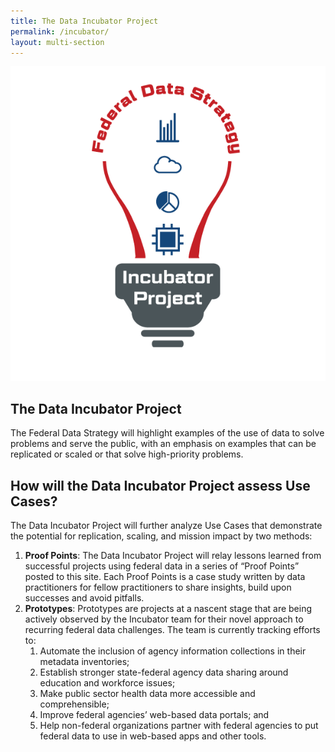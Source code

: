 ```yaml
---
title: The Data Incubator Project
permalink: /incubator/
layout: multi-section
---
```


<section class="usa-section">

<div class="usa-grid">
    <div class="usa-width-one-third">
      <img alt="The Data Incubator Project Logo" src="/assets/img/federal-data-strategy-incubator-project-logo.png">
    </div>
    <div class="usa-width-two-thirds"  markdown="1">

## The Data Incubator Project

The Federal Data Strategy will highlight examples of the use of data to solve problems and serve the public, with an emphasis on examples that can be replicated or scaled or that solve high-priority problems. 

</div>

</div>
</section>

<section class="usa-section usa-section-dark">
<div class="usa-grid" markdown="1">

## How will the Data Incubator Project assess Use Cases?

The Data Incubator Project will further analyze Use Cases that demonstrate the potential for replication, scaling, and mission impact by two methods: 

1.  **Proof Points**: The Data Incubator Project will relay lessons learned from successful projects using federal data in a series of “Proof Points” posted to this site. Each Proof Points is a case study written by data practitioners for fellow practitioners to share insights, build upon successes and avoid pitfalls.  
2.  **Prototypes**: Prototypes are projects at a nascent stage that are being actively observed by the Incubator team for their novel approach to recurring federal data challenges. The team is currently tracking efforts to:
	1.	Automate the inclusion of agency information collections in their metadata inventories;
	2.	Establish stronger state-federal agency data sharing around education and workforce issues;
	3.	Make public sector health data more accessible and comprehensible;
	4.	Improve federal agencies’ web-based data portals; and
	5.	Help non-federal organizations partner with federal agencies to put federal data to use in web-based apps and other tools.


</div>
</section>


